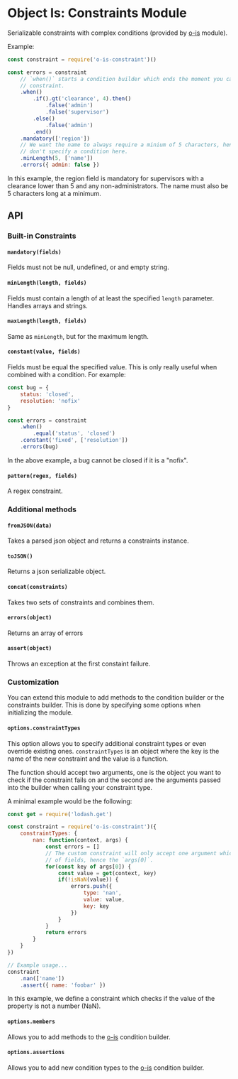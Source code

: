 # Object Is: Constraints Module
Serializable constraints with complex conditions (provided by [o-is][1]
module).

Example:
```javascript
const constraint = require('o-is-constraint')()

const errors = constraint
	// `when()` starts a condition builder which ends the moment you call a
	// constraint.
	.when()
		.if().gt('clearance', 4).then()
			.false('admin')
			.false('supervisor')
		.else()
			.false('admin')
		.end()
	.mandatory(['region'])
	// We want the name to always require a minium of 5 characters, hence we
	// don't specify a condition here.
	.minLength(5, ['name'])
	.errors({ admin: false })
```
In this example, the region field is mandatory for supervisors with a clearance
lower than 5 and any non-administrators. The name must also be 5 characters
long at a minimum.

## API

### Built-in Constraints

#### `mandatory(fields)`
Fields must not be null, undefined, or and empty string.

#### `minLength(length, fields)`
Fields must contain a length of at least the specified `length` parameter.
Handles arrays and strings.

#### `maxLength(length, fields)`
Same as `minLength`, but for the maximum length.

#### `constant(value, fields)`
Fields must be equal the specified value. This is only really useful when
combined with a condition. For example:

```javascript
const bug = {
	status: 'closed',
	resolution: 'nofix'
}

const errors = constraint
	.when()
		.equal('status', 'closed')
	.constant('fixed', ['resolution'])
	.errors(bug)
```
In the above example, a bug cannot be closed if it is a "nofix".

#### `pattern(regex, fields)`
A regex constraint.

### Additional methods

#### `fromJSON(data)`
Takes a parsed json object and returns a constraints instance.

#### `toJSON()`
Returns a json serializable object.

#### `concat(constraints)`
Takes two sets of constraints and combines them.

#### `errors(object)`
Returns an array of errors

#### `assert(object)`
Throws an exception at the first constaint failure.

### Customization
You can extend this module to add methods to the condition builder or the
constraints builder. This is done by specifying some options when initializing
the module.

#### `options.constraintTypes`
This option allows you to specify additional constraint types or even override
existing ones. `constraintTypes` is an object where the key is the name of the
new constraint and the value is a function.

The function should accept two arguments, one is the object you want to
check if the constraint fails on and the second are the arguments passed into
the builder when calling your constraint type.

A minimal example would be the following:
```javascript
const get = require('lodash.get')

const constraint = require('o-is-constraint')({
	constraintTypes: {
		nan: function(context, args) {
			const errors = []
			// The custom constraint will only accept one argument which is a array
			// of fields, hence the `args[0]`.
			for(const key of args[0]) {
				const value = get(context, key)
				if(!isNaN(value)) {
					errors.push({
						type: 'nan',
						value: value,
						key: key
					})
				}
			}
			return errors
		}
	}
})

// Example usage...
constraint
	.nan(['name'])
	.assert({ name: 'foobar' })

```
In this example, we define a constraint which checks if the value of the
property is not a number (NaN).

#### `options.members`
Allows you to add methods to the [o-is][1] condition builder.

#### `options.assertions`
Allows you to add new condition types to the [o-is][1] condition builder.

[1]: https://github.com/AGhost-7/o-is/tree/master/packages/o-is
